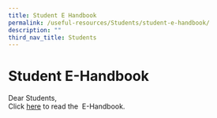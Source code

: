 ```yaml
---
title: Student E Handbook
permalink: /useful-resources/Students/student-e-handbook/
description: ""
third_nav_title: Students
---
```

# Student E-Handbook

Dear Students,  
Click&nbsp;<a href="https://drive.google.com/file/d/1hWbZA3Fr0n9463cFxektZ6xcbT_wxLxj/view?usp=share_link">here</a>&nbsp;to read the&nbsp; E-Handbook.